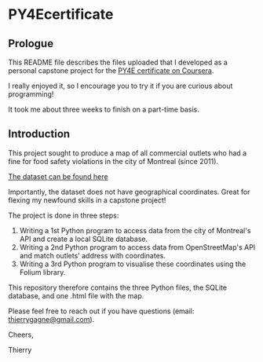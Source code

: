 # PY4Ecertificate

## Prologue

This README file describes the files uploaded that I developed as a personal capstone project for the [PY4E certificate on Coursera](https://www.coursera.org/specializations/python).

I really enjoyed it, so I encourage you to try it if you are curious about programming! 

It took me about three weeks to finish on a part-time basis.

## Introduction

This project sought to produce a map of all commercial outlets who had a fine for food safety violations in the city of Montreal (since 2011).

[The dataset can be found here](https://www.donneesquebec.ca/recherche/dataset/vmtl-inspection-aliments-contrevenants/resource/7f939a08-be8a-45e1-b208-d8744dca8fc6)

Importantly, the dataset does not have geographical coordinates. Great for flexing my newfound skills in a capstone project!

The project is done in three steps:

1. Writing a 1st Python program to access data from the city of Montreal's API and create a local SQLite database.
2. Writing a 2nd Python program to access data from OpenStreetMap's API and match outlets' address with coordinates.
3. Writing a 3rd Python program to visualise these coordinates using the Folium library.

This repository therefore contains the three Python files, the SQLite database, and one .html file with the map.

Please feel free to reach out if you have questions (email: thierrygagne@gmail.com).

Cheers,

Thierry



